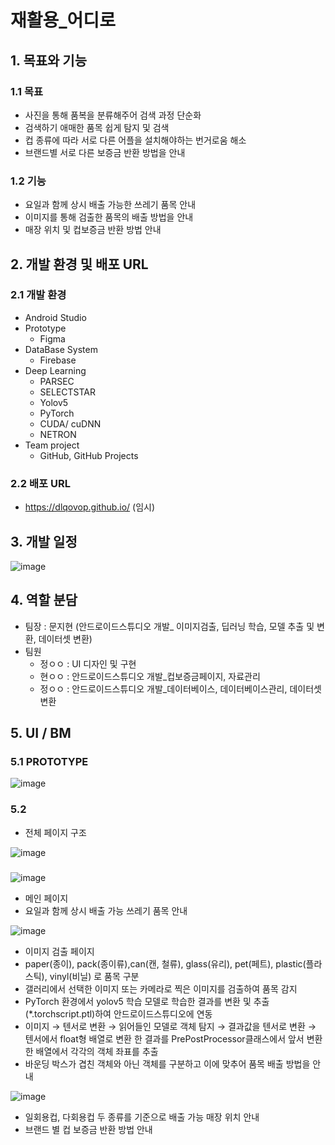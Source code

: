 # 재활용_어디로

## 1. 목표와 기능
### 1.1 목표
- 사진을 통해 품복을 분류해주어 검색 과정 단순화
- 검색하기 애매한 품목 쉽게 탐지 및 검색
- 컵 종류에 따라 서로 다른 어플을 설치해야하는 번거로움 해소
- 브랜드별 서로 다른 보증금 반환 방법을 안내

### 1.2 기능
- 요일과 함께 상시 배출 가능한 쓰레기 품목 안내
- 이미지를 통해 검출한 품목의 배출 방법을 안내
- 매장 위치 및 컵보증금 반환 방법 안내

## 2. 개발 환경 및 배포 URL
### 2.1 개발 환경
- Android Studio
- Prototype
  - Figma
- DataBase System
  - Firebase
- Deep Learning
  - PARSEC
  - SELECTSTAR
  - Yolov5
  - PyTorch
  - CUDA/ cuDNN
  - NETRON
- Team project
  - GitHub, GitHub Projects

### 2.2 배포 URL
- https://dlqovop.github.io/ (임시)

## 3. 개발 일정
![image](https://github.com/dLqovop/capstone/assets/126761271/26e31ebb-7ef8-4713-bdf2-ba0d7189169b)

## 4. 역할 분담
- 팀장 : 문지현 (안드로이드스튜디오 개발_ 이미지검출, 딥러닝 학습, 모델 추출 및 변환, 데이터셋 변환)
- 팀원
  - 정ㅇㅇ : UI 디자인 및 구현
  - 현ㅇㅇ : 안드로이드스튜디오 개발_컵보증금페이지, 자료관리
  - 정ㅇㅇ : 안드로이드스튜디오 개발_데이터베이스, 데이터베이스관리, 데이터셋 변환

## 5. UI / BM
### 5.1 PROTOTYPE
![image](https://github.com/dLqovop/capstone/assets/126761271/4c6d219e-5dd2-429b-9019-b1e30cee34e8)

### 5.2
- 전체 페이지 구조

![image](https://github.com/dLqovop/capstone/assets/126761271/1d25b07a-8825-4de3-977c-e9786fe26bed)

###   
![image](https://github.com/dLqovop/capstone/assets/126761271/37ece2ee-b115-40ee-a1a6-792733a7b809)
- 메인 페이지
- 요일과 함께 상시 배출 가능 쓰레기 품목 안내

![image](https://github.com/dLqovop/capstone/assets/126761271/be15dd8d-8898-4fa5-b4b8-7d86c50fb409)
- 이미지 검출 페이지
- paper(종이), pack(종이류),can(캔, 철류), glass(유리), pet(페트), plastic(플라스틱), vinyl(비닐) 로 품목 구분
- 갤러리에서 선택한 이미지 또는 카메라로 찍은 이미지를 검출하여 품목 감지
- PyTorch 환경에서 yolov5 학습 모델로 학습한 결과를 변환 및 추출(*.torchscript.ptl)하여 안드로이드스튜디오에 연동
- 이미지 → 텐서로 변환 → 읽어들인 모델로 객체 탐지 → 결과값을 텐서로 변환 → 텐서에서 float형 배열로 변환 한 결과를 PrePostProcessor클래스에서 앞서 변환한 배열에서 각각의 객체 좌표를 추출 
- 바운딩 박스가 겹친 객체와 아닌 객체를 구분하고 이에 맞추어 품목 배출 방법을 안내

![image](https://github.com/dLqovop/capstone/assets/126761271/71a769d8-4d90-4515-bf0c-74d2ad2ab543)
- 일회용컵, 다회용컵 두 종류를 기준으로 배출 가능 매장 위치 안내
- 브랜드 별 컵 보증금 반환 방법 안내




